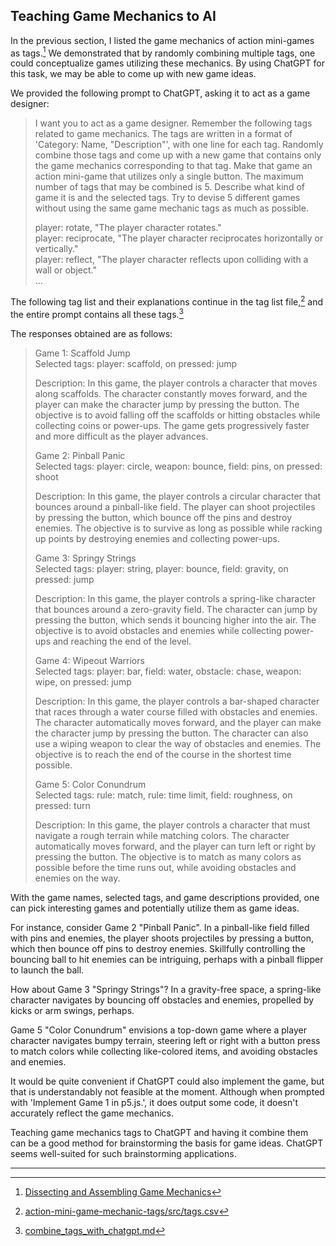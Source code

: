 ## Teaching Game Mechanics to AI

In the previous section, I listed the game mechanics of action mini-games as tags.[^1] We demonstrated that by randomly combining multiple tags, one could conceptualize games utilizing these mechanics. By using ChatGPT for this task, we may be able to come up with new game ideas.

We provided the following prompt to ChatGPT, asking it to act as a game designer:

> I want you to act as a game designer. Remember the following tags related to game mechanics. The tags are written in a format of 'Category: Name, "Description"', with one line for each tag. Randomly combine those tags and come up with a new game that contains only the game mechanics corresponding to that tag. Make that game an action mini-game that utilizes only a single button. The maximum number of tags that may be combined is 5. Describe what kind of game it is and the selected tags. Try to devise 5 different games without using the same game mechanic tags as much as possible.
>
> player: rotate, "The player character rotates."<br>
> player: reciprocate, "The player character reciprocates horizontally or vertically."<br>
> player: reflect, "The player character reflects upon colliding with a wall or object."<br>
> ...

The following tag list and their explanations continue in the tag list file,[^2] and the entire prompt contains all these tags.[^3]

The responses obtained are as follows:

> Game 1: Scaffold Jump<br>
> Selected tags: player: scaffold, on pressed: jump
>
> Description: In this game, the player controls a character that moves along scaffolds. The character constantly moves forward, and the player can make the character jump by pressing the button. The objective is to avoid falling off the scaffolds or hitting obstacles while collecting coins or power-ups. The game gets progressively faster and more difficult as the player advances.
>
> Game 2: Pinball Panic<br>
> Selected tags: player: circle, weapon: bounce, field: pins, on pressed: shoot
>
> Description: In this game, the player controls a circular character that bounces around a pinball-like field. The player can shoot projectiles by pressing the button, which bounce off the pins and destroy enemies. The objective is to survive as long as possible while racking up points by destroying enemies and collecting power-ups.
>
> Game 3: Springy Strings<br>
> Selected tags: player: string, player: bounce, field: gravity, on pressed: jump
>
> Description: In this game, the player controls a spring-like character that bounces around a zero-gravity field. The character can jump by pressing the button, which sends it bouncing higher into the air. The objective is to avoid obstacles and enemies while collecting power-ups and reaching the end of the level.
>
> Game 4: Wipeout Warriors<br>
> Selected tags: player: bar, field: water, obstacle: chase, weapon: wipe, on pressed: jump
>
> Description: In this game, the player controls a bar-shaped character that races through a water course filled with obstacles and enemies. The character automatically moves forward, and the player can make the character jump by pressing the button. The character can also use a wiping weapon to clear the way of obstacles and enemies. The objective is to reach the end of the course in the shortest time possible.
>
> Game 5: Color Conundrum<br>
> Selected tags: rule: match, rule: time limit, field: roughness, on pressed: turn
>
> Description: In this game, the player controls a character that must navigate a rough terrain while matching colors. The character automatically moves forward, and the player can turn left or right by pressing the button. The objective is to match as many colors as possible before the time runs out, while avoiding obstacles and enemies on the way.

With the game names, selected tags, and game descriptions provided, one can pick interesting games and potentially utilize them as game ideas.

For instance, consider Game 2 "Pinball Panic". In a pinball-like field filled with pins and enemies, the player shoots projectiles by pressing a button, which then bounce off pins to destroy enemies. Skillfully controlling the bouncing ball to hit enemies can be intriguing, perhaps with a pinball flipper to launch the ball.

How about Game 3 "Springy Strings"? In a gravity-free space, a spring-like character navigates by bouncing off obstacles and enemies, propelled by kicks or arm swings, perhaps.

Game 5 "Color Conundrum" envisions a top-down game where a player character navigates bumpy terrain, steering left or right with a button press to match colors while collecting like-colored items, and avoiding obstacles and enemies.

It would be quite convenient if ChatGPT could also implement the game, but that is understandably not feasible at the moment. Although when prompted with 'Implement Game 1 in p5.js.', it does output some code, it doesn't accurately reflect the game mechanics.

Teaching game mechanics tags to ChatGPT and having it combine them can be a good method for brainstorming the basis for game ideas. ChatGPT seems well-suited for such brainstorming applications.

---

[^1]: [Dissecting and Assembling Game Mechanics](../ideas/break_down_game.html)
[^2]: [action-mini-game-mechanic-tags/src/tags.csv](https://github.com/abagames/action-mini-game-mechanic-tags/blob/main/src/tags.csv)
[^3]: [combine_tags_with_chatgpt.md](https://github.com/abagames/action-mini-game-mechanic-tags/blob/main/combine_tags_with_chatgpt.md#prompt)
